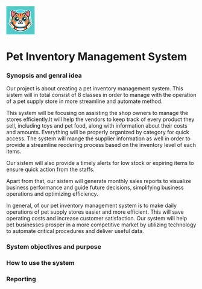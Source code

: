 <img src="https://github.com/CQ0113/Pet-Inventory-Management-System/blob/main/LOGO/OIG3.jpg" alt="Logo" width="75" height="75">


# Pet Inventory Management System

### Synopsis and genral idea
Our project is about creating a pet inventory management system. This sistem will in total consist of 8 classes in order to manage with the operation of a pet supply store in more streamline and automate method.

This system will be focusing on assisting the shop owners to manage the stores efficiently.It will help the vendors to keep track of every product they sell, including toys and pet food, along with information about their costs and amounts. Everything will be properly organized by category for quick access. The system will mange the supplier information as well in order to provide a streamline reodering process based on the inventory level of each items.

Our sistem will also provide a timely alerts for low stock or expiring items to ensure quick action from the staffs.

Apart from that, our sistem will generate monthly sales reports to visualize business performance and guide future decisions, simplifying business operations and optimizing efficiency.

In general, of our pet inventory management system is to make daily operations of pet supply stores easier and more efficient. This will save operating costs and increase customer satisfaction. Our system will help pet businesses prosper in a more competitive market by utilizing technology to automate critical procedures and deliver useful data.

### System objectives and purpose


### How to use the system

### Reporting








